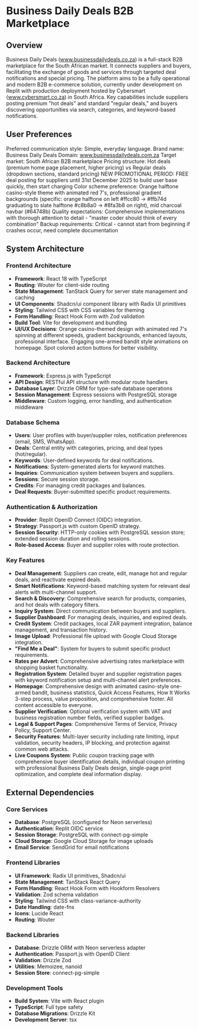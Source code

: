 # Business Daily Deals B2B Marketplace

## Overview
Business Daily Deals (www.businessdailydeals.co.za) is a full-stack B2B marketplace for the South African market. It connects suppliers and buyers, facilitating the exchange of goods and services through targeted deal notifications and special pricing. The platform aims to be a fully operational and modern B2B e-commerce solution, currently under development on Replit with production deployment hosted by Cybersmart (www.cybersmart.co.za) in South Africa. Key capabilities include suppliers posting premium "hot deals" and standard "regular deals," and buyers discovering opportunities via search, categories, and keyword-based notifications.

## User Preferences
Preferred communication style: Simple, everyday language.
Brand name: Business Daily Deals
Domain: www.businessdailydeals.com.za
Target market: South African B2B marketplace
Pricing structure: Hot deals (premium home page placement, higher pricing) vs Regular deals (dropdown sections, standard pricing)
NEW PROMOTIONAL PERIOD: FREE deal posting for suppliers until 31st December 2025 to build user base quickly, then start charging
Color scheme preference: Orange halftone casino-style theme with animated red 7's, professional gradient backgrounds (specific: orange halftone on left #ffcc80 → #ffb74d graduating to slate halftone #c8b8a0 → #8fa3b8 on right), mid charcoal navbar (#64748b)
Quality expectations: Comprehensive implementations with thorough attention to detail - "master coder should think of every combination"
Backup requirements: Critical - cannot start from beginning if crashes occur, need complete documentation

## System Architecture

### Frontend Architecture
- **Framework**: React 18 with TypeScript
- **Routing**: Wouter for client-side routing
- **State Management**: TanStack Query for server state management and caching
- **UI Components**: Shadcn/ui component library with Radix UI primitives
- **Styling**: Tailwind CSS with CSS variables for theming
- **Form Handling**: React Hook Form with Zod validation
- **Build Tool**: Vite for development and bundling
- **UI/UX Decisions**: Orange casino-themed design with animated red 7's spinning at different speeds, gradient backgrounds, enhanced layouts, professional interface. Engaging one-armed bandit style animations on homepage. Spot colored action buttons for better visibility.

### Backend Architecture
- **Framework**: Express.js with TypeScript
- **API Design**: RESTful API structure with modular route handlers
- **Database Layer**: Drizzle ORM for type-safe database operations
- **Session Management**: Express sessions with PostgreSQL storage
- **Middleware**: Custom logging, error handling, and authentication middleware

### Database Schema
- **Users**: User profiles with buyer/supplier roles, notification preferences (email, SMS, WhatsApp).
- **Deals**: Central entity with categories, pricing, and deal types (hot/regular).
- **Keywords**: User-defined keywords for deal notifications.
- **Notifications**: System-generated alerts for keyword matches.
- **Inquiries**: Communication system between buyers and suppliers.
- **Sessions**: Secure session storage.
- **Credits**: For managing credit packages and balances.
- **Deal Requests**: Buyer-submitted specific product requirements.

### Authentication & Authorization
- **Provider**: Replit OpenID Connect (OIDC) integration.
- **Strategy**: Passport.js with custom OpenID strategy.
- **Session Security**: HTTP-only cookies with PostgreSQL session store; extended session duration and rolling sessions.
- **Role-based Access**: Buyer and supplier roles with route protection.

### Key Features
- **Deal Management**: Suppliers can create, edit, manage hot and regular deals, and reactivate expired deals.
- **Smart Notifications**: Keyword-based matching system for relevant deal alerts with multi-channel support.
- **Search & Discovery**: Comprehensive search for products, companies, and hot deals with category filters.
- **Inquiry System**: Direct communication between buyers and suppliers.
- **Supplier Dashboard**: For managing deals, inquiries, and expired deals.
- **Credit System**: Credit packages, local ZAR payment integration, balance management, and transaction history.
- **Image Upload**: Professional file upload with Google Cloud Storage integration.
- **"Find Me a Deal"**: System for buyers to submit specific product requirements.
- **Rates per Advert**: Comprehensive advertising rates marketplace with shopping basket functionality.
- **Registration System**: Detailed buyer and supplier registration pages with keyword notification setup and multi-channel alert preferences.
- **Homepage**: Comprehensive design with animated casino-style one-armed bandit, business statistics, Quick Access Features, How It Works 3-step process, value proposition, and comprehensive footer. All content accessible to everyone.
- **Supplier Verification**: Optional verification system with VAT and business registration number fields, verified supplier badges.
- **Legal & Support Pages**: Comprehensive Terms of Service, Privacy Policy, Support Center.
- **Security Features**: Multi-layer security including rate limiting, input validation, security headers, IP blocking, and protection against common web attacks.
- **Live Coupons System**: Public coupon tracking page with comprehensive buyer identification details, individual coupon printing with professional Business Daily Deals design, single-page print optimization, and complete deal information display.

## External Dependencies

### Core Services
- **Database**: PostgreSQL (configured for Neon serverless)
- **Authentication**: Replit OIDC service
- **Session Storage**: PostgreSQL with connect-pg-simple
- **Cloud Storage**: Google Cloud Storage for image uploads
- **Email Service**: SendGrid for email notifications

### Frontend Libraries
- **UI Framework**: Radix UI primitives, Shadcn/ui
- **State Management**: TanStack React Query
- **Form Handling**: React Hook Form with Hookform Resolvers
- **Validation**: Zod schema validation
- **Styling**: Tailwind CSS with class-variance-authority
- **Date Handling**: date-fns
- **Icons**: Lucide React
- **Routing**: Wouter

### Backend Libraries
- **Database**: Drizzle ORM with Neon serverless adapter
- **Authentication**: Passport.js with OpenID Client
- **Validation**: Drizzle Zod
- **Utilities**: Memoizee, nanoid
- **Session Store**: connect-pg-simple

### Development Tools
- **Build System**: Vite with React plugin
- **TypeScript**: Full type safety
- **Database Migrations**: Drizzle Kit
- **Development Server**: tsx